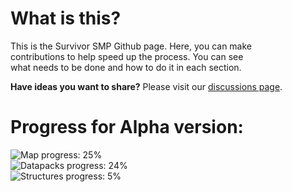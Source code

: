 <!--- https://progress-bar.dev/<thepercentage>?title=<title> --->

# What is this?
This is the Survivor SMP Github page.  Here, you can make <br>
contributions to help speed up the process.  You can see <br>
what needs to be done and how to do it in each section. <br>

<strong>Have ideas you want to share?</strong>  Please visit our
[discussions page](https://github.com/InTheProcess/Survivor_In_Minecraft/discussions/categories/ideas).


# Progress for Alpha version:
![Map progress: 25%](https://progress-bar.dev/25?title=Map) <br>
![Datapacks progress: 24%](https://progress-bar.dev/24?title=Datapacks) <br>
![Structures progress: 5%](https://progress-bar.dev/4?title=Structures)
